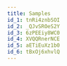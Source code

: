 ```yaml
---
title: Samples
id_1: tnRi4znbSOI
id_2: _QJvSROeS2Y
id_3: 6zPEEiy8WC0
id_4: XVQQRnerNCE
id_5: aETiEuXz1b0
id_6: tBxOj6xhvlQ
---
```


